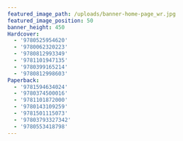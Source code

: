 ```yaml
---
featured_image_path: /uploads/banner-home-page_wr.jpg
featured_image_position: 50
banner_height: 450
Hardcover:
  - '9780525954620'
  - '9780062320223'
  - '9780812993349'
  - '9781101947135'
  - '9780399165214'
  - '9780812998603'
Paperback:
  - '9781594634024'
  - '9780374500016'
  - '9781101872000'
  - '9780143109259'
  - '9781501115073'
  - '97803793327342'
  - '9780553418798'
---
```



